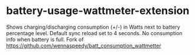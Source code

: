 # battery-usage-wattmeter-extension
Shows charging/discharging consumption (+/-) in Watts next to battery percentage level. Default sync reload set to 4 seconds. No consumption info when battery is full.  Fork of https://github.com/wennaspeedy/batt_consumption_wattmetter
